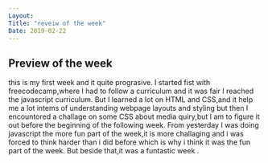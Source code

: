 ```yaml
---
Layout:
Title: "reveiw of the week"
Date: 2019-02-22
---
```

## Preview of the week
this is my first week and it quite prograsive.
I started fist with freecodecamp,where I had to follow a curriculum and it was fair I reached the javascript curriculum.
But I learned a lot on HTML and CSS,and it help me a lot intems of understanding webpage layouts and styling but then I encountored a challage on some CSS about media quiry,but I am to figure it out before the beginning of the following week.
From yesterday I was doing javascript the more fun part of the week,it is more challaging and i was forced to think harder than i did before which is why i think it was the fun part of the week.
But beside that,it was a funtastic week . 